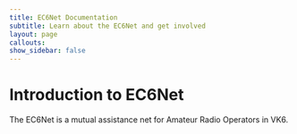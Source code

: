 ```yaml
---
title: EC6Net Documentation
subtitle: Learn about the EC6Net and get involved
layout: page
callouts: 
show_sidebar: false
---
```


# Introduction to EC6Net

The EC6Net is a mutual assistance net for Amateur Radio Operators in VK6.
